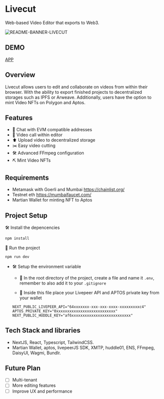 # Livecut
Web-based Video Editor that exports to Web3.

![README-BANNER-LIVECUT](https://user-images.githubusercontent.com/36173828/211163606-b46d4738-dc7f-4825-b059-0e3f234f8045.png)

## DEMO

[APP](https://livecut.vercel.app/)

## Overview  

Livecut allows users to edit and collaborate on videos from within their browser. With the ability to export finished projects to decentralized storages such as IPFS or Arweave. Additionally, users have the option to mint Video NFTs on Polygon and Aptos.

## Features

-  💬 Chat with EVM compatible addresses
-  👥 Video call within editor
-  ⬆️ Upload video to decentralized storage
-  ✂️ Easy video cutting
-  🛠 Advanced FFmpeg configuration
-  ⛏ Mint Video NFTs

## Requirements

- Metamask with Goerli and Mumbai https://chainlist.org/
- Testnet eth https://mumbaifaucet.com/
- Martian Wallet for minting NFT to Aptos

## Project Setup

 🛠 Install the depencencies

```sh
npm install
```

🏃 Run the project

```sh
npm run dev
```

- 🛠 Setup the environment variable

  - 🤫 In the root directory of the project, create a file and name it `.env`, remember to also add it to your `.gitignore`

  - 📝 Inside this file place your Livepeer API and APTOS private key from your wallet

   `NEXT_PUBLIC_LIVEPEER_API="64xxxxxxx-xxx-xxx-xxxx-xxxxxxxxxc4"`
   `APTOS_PRIVATE_KEY="0xxxxxxxxxxxxxxxxxxxxxxxxxxx"`
   `NEXT_PUBLIC_HUDDLE_KEY="af6xxxxxxxxxxxxxxxxxxxxxxxxxxx"`

## Tech Stack and libraries

- NextJS, React, Typescript, TailwindCSS.
- Martian Wallet, aptos, livepeerJS SDK, XMTP, huddle01, ENS, FFmpeg, DaisyUI, Wagmi, Bundlr.

## Future Plan  

- [ ] Multi-tenant
- [ ] More editing features
- [ ] Improve UX and performance
